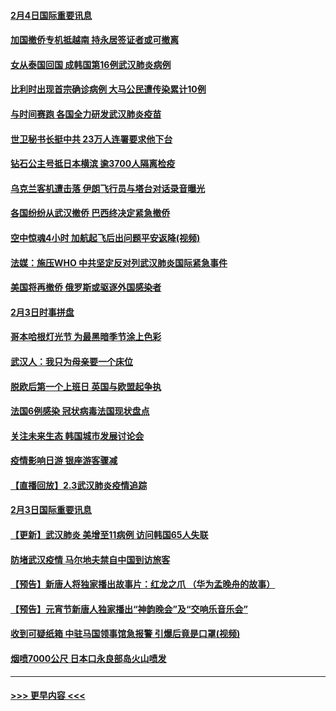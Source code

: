 #### [2月4日国际重要讯息](../pages/prog202/a102768884.md?t=02042333) 
#### [加国撤侨专机抵越南 持永居签证者或可撤离](../pages/prog202/a102768877.md?t=02042333) 
#### [女从泰国回国 成韩国第16例武汉肺炎病例](../pages/prog202/a102768669.md?t=02042333) 
#### [比利时出现首宗确诊病例 大马公民遭传染累计10例](../pages/prog202/a102768824.md?t=02042333) 
#### [与时间赛跑 各国全力研发武汉肺炎疫苗](../pages/prog202/a102768738.md?t=02042333) 
#### [世卫秘书长挺中共 23万人连署要求他下台](../pages/prog202/a102768717.md?t=02042333) 
#### [钻石公主号抵日本横滨 逾3700人隔离检疫](../pages/prog202/a102768714.md?t=02042333) 
#### [乌克兰客机遭击落 伊朗飞行员与塔台对话录音曝光](../pages/prog202/a102768645.md?t=02042333) 
#### [各国纷纷从武汉撤侨 巴西终决定紧急撤侨](../pages/prog202/a102768630.md?t=02042333) 
#### [空中惊魂4小时 加航起飞后出问题平安返降(视频)](../pages/prog202/a102768601.md?t=02042333) 
#### [法媒：施压WHO 中共坚定反对列武汉肺炎国际紧急事件](../pages/prog202/a102768584.md?t=02042333) 
#### [美国将再撤侨 俄罗斯或驱逐外国感染者](../pages/prog202/a102768247.md?t=02042333) 
#### [2月3日时事拼盘](../pages/prog202/a102768402.md?t=02042333) 
#### [哥本哈根灯光节 为最黑暗季节涂上色彩](../pages/prog202/a102768369.md?t=02042333) 
#### [武汉人：我只为母亲要一个床位](../pages/prog202/a102768250.md?t=02042333) 
#### [脱欧后第一个上班日 英国与欧盟起争执](../pages/prog202/a102768252.md?t=02042333) 
#### [法国6例感染 冠状病毒法国现状盘点](../pages/prog202/a102768157.md?t=02042333) 
#### [关注未来生态 韩国城市发展讨论会](../pages/prog202/a102768153.md?t=02042333) 
#### [疫情影响日游 银座游客骤减](../pages/prog202/a102768160.md?t=02042333) 
#### [【直播回放】2.3武汉肺炎疫情追踪](../pages/prog202/a102768128.md?t=02042333) 
#### [2月3日国际重要讯息](../pages/prog202/a102767896.md?t=02042333) 
#### [【更新】武汉肺炎 美增至11病例 访问韩国65人失联](../pages/prog202/a102758911.md?t=02042333) 
#### [防堵武汉疫情 马尔地夫禁自中国到访旅客](../pages/prog202/a102767847.md?t=02042333) 
#### [【预告】新唐人将独家播出故事片：红龙之爪 （华为孟晚舟的故事）](../pages/prog202/a102767728.md?t=02042333) 
#### [【预告】元宵节新唐人独家播出“神韵晚会”及“交响乐音乐会”](../pages/prog202/a102767674.md?t=02042333) 
#### [收到可疑纸箱 中驻马国领事馆急报警 引爆后竟是口罩(视频)](../pages/prog202/a102767695.md?t=02042333) 
#### [烟喷7000公尺 日本口永良部岛火山喷发](../pages/prog202/a102767687.md?t=02042333) 

----
#### [ >>> 更早内容 <<< ](../indexes/prog202-earlier.md)
